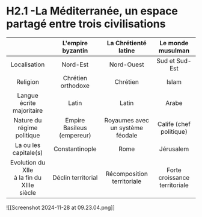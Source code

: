 # H2.1 -La Méditerranée, un espace partagé entre trois civilisations

|                                                  |       L'empire byzantin       |        La Chrétienté latine         |        Le monde musulman         |
| :----------------------------------------------: | :---------------------------: | :---------------------------------: | :------------------------------: |
|                   Localisation                   |           Nord-Est            |             Nord-Ouest              |          Sud et Sud-Est          |
|                     Religion                     |      Chrétien orthodoxe       |              Chrétien               |              Islam               |
|           Langue écrite<br>majoritaire           |             Latin             |                Latin                |              Arabe               |
|          Nature du<br>régime politique           | Empire<br>Basileus (empereur) | Royaumes avec<br>un système féodale |     Calife (chef politique)      |
|             La ou les<br>capitale(s)             |        Constantinople         |                Rome                 |            Jérusalem             |
| Evolution du XIIe<br>à la fin du XIIIe<br>siècle |      Déclin territorial       |    Récomposition<br>territoriale    | Forte croissance<br>territoriale |

![[Screenshot 2024-11-28 at 09.23.04.png]]